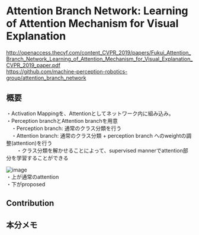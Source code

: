 # Attention Branch Network: Learning of Attention Mechanism for Visual Explanation
http://openaccess.thecvf.com/content_CVPR_2019/papers/Fukui_Attention_Branch_Network_Learning_of_Attention_Mechanism_for_Visual_Explanation_CVPR_2019_paper.pdf  
https://github.com/machine-perception-robotics-group/attention_branch_network  

## 概要  
・Activation Mappingを、Attentionとしてネットワーク内に組み込み。  
・Perception branchとAttention branchを用意  
　・Perception branch: 通常のクラス分類を行う  
　・Attention branch: 通常のクラス分類 + perception branch へのweightの調整(attention)を行う  
　　・クラス分類を解かせることによって、supervised mannerでattention部分を学習することができる  
  
![image](https://user-images.githubusercontent.com/30098187/67998732-f199d880-fc9c-11e9-8ad0-bda343982cce.png)  
・上が通常のattention  
・下がproposed  

## Contribution  
  
## 本分メモ  

